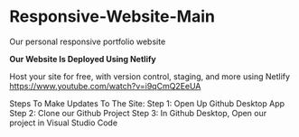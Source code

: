 # Responsive-Website-Main

Our personal responsive portfolio website

**Our Website Is Deployed Using Netlify**

Host your site for free, with version control, staging, and more using Netlify
<br>
https://www.youtube.com/watch?v=i9qCmQ2EeUA

Steps To Make Updates To The Site:
Step 1: Open Up Github Desktop App
Step 2: Clone our Github Project
Step 3: In Github Desktop, Open our project in Visual Studio Code
